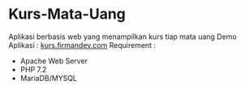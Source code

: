 # Kurs-Mata-Uang
Aplikasi berbasis web yang menampilkan kurs tiap mata uang
Demo Aplikasi : [kurs.firmandev.com](http://www.kurs.firmandev.com)
Requirement :
- Apache Web Server
- PHP 7.2
- MariaDB/MYSQL

